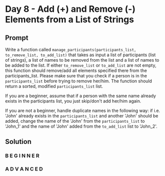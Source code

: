 # Day 8 - Add (+) and Remove (-) Elements from a List of Strings

## Prompt

Write a function called `manage_participants(participants_list, to_remove_list, to_add_list)` that takes as input a list of participants (list of strings), a list of names to be removed from the list and a list of names to be added to the list. If either `to_remove_list` or `to_add_list` are not empty, this function should remove/add all elements specified there from the participants_list. Please make sure that you check if a person is in the `participants_list` before trying to remove her/him. The function should return a sorted, modified `participants_list` list.

If you are a beginner, assume that if a person with the same name already exists in the participants list, you just skip/don't add her/him again.

If you are not a beginner, handle duplicate names in the following way: if i.e. 'John' already exists in the `participants_list` and another 'John' should be added, change the name of the 'John' from the `participants_list` to 'John_1' and the name of 'John' added from the `to_add_list` list to 'John_2'.

## Solution

### B E G I N N E R



### A D V A N C E D



